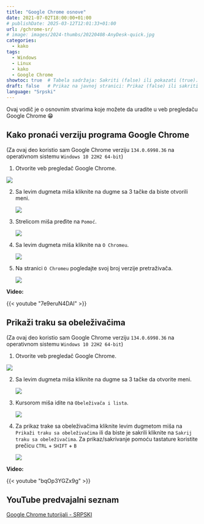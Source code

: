 ```yaml
---
title: "Google Chrome osnove"
date: 2021-07-02T18:00:00+01:00
# publishDate: 2025-03-12T12:01:33+01:00
url: /gchrome-sr/
# image: images/2024-thumbs/20220408-AnyDesk-quick.jpg
categories: 
  - kako
tags: 
  - Windows
  - Linux
  - kako
  - Google Chrome
showtoc: true  # Tabela sadržaja: Sakriti (false) ili pokazati (true).
draft: false   # Prikaz na javnoj stranici: Prikaz (false) ili sakriti (true).
language: "Srpski"
---
```


Ovaj vodič je o osnovnim stvarima koje možete da uradite u veb pregledaču Google Chrome 😁

## Kako pronaći verziju programa Google Chrome

(Za ovaj deo koristio sam Google Chrome verziju `134.0.6998.36` na operativnom sistemu `Windows 10 22H2 64-bit`)

1. Otvorite veb pregledač Google Chrome.

 ![](/images/Google-Chrome/GChrome_desktop_shortcut.jpeg)

2. Sa levim dugmeta miša kliknite na dugme sa 3 tačke da biste otvorili meni.
   
   ![](/images/Google-Chrome/Hr_-_GChrome_-_3_tacke_dugme.jpeg)

3. Strelicom miša pređite na `Pomoć`.
   
   ![](/images/Google-Chrome/Hr_-_GChrome_-_meni_-_Pomoc.jpeg)

4. Sa levim dugmeta miša kliknite na `O Chromeu`.
   
   ![](/images/Google-Chrome/Hr_-_GChrome_-_meni_-_Pomoc_-_o_Chromeu.jpeg)

5. Na stranici `O Chromeu` pogledajte svoj broj verzije pretraživača.
   
   ![](/images/Google-Chrome/Hr_-_GChrome_-_Postavke_-_o_Chromeu_stranica.jpeg)

**Video:**

{{< youtube "7e9eruN4DAI" >}}

## Prikaži traku sa obeleživačima

(Za ovaj deo koristio sam Google Chrome verziju `134.0.6998.36` na operativnom sistemu `Windows 10 22H2 64-bit`)

1. Otvorite veb pregledač Google Chrome.

 ![](/images/Google-Chrome/GChrome_desktop_shortcut.jpeg)

2. Sa levim dugmeta miša kliknite na dugme sa 3 tačke da otvorite meni.
   
   ![](/images/Google-Chrome/Hr_-_GChrome_-_3_tacke_dugme.jpeg)

3. Kursorom miša idite na `Obeleživača i lista`.
   
   ![](/images/Google-Chrome/Hr_-_GChrome_-_meni_-_Oznake_i_popisi.jpeg)

4. Za prikaz trake sa obeleživačima kliknite levim dugmetom miša na `Prikaži traku sa obeleživačima` ili da biste je sakrili kliknite na `Sakrij traku sa obeleživačima`. Za prikaz/sakrivanje pomoću tastature koristite prečicu `CTRL` + `SHIFT` + `B`
   
   ![](/images/Google-Chrome/Hr_-_GChrome_-_meni_-_Oznake_i_popisi_-_Pokazi_traku_oznake.jpeg)

**Video:**

{{< youtube "bqOp3YGZx9g" >}}

## YouTube predvajalni seznam

[Google Chrome tutorijali - SRPSKI](https://www.youtube.com/playlist?list=PLbvZxzmdNckw-B2_mYYIbROTy0VuqR-qa "Kliknite/tapnite da odprete YouTube predcajalni seznam!")